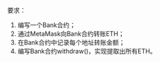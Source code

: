 要求：
1. 编写一个Bank合约；
2. 通过MetaMask向Bank合约转账ETH；
3. 在Bank合约中记录每个地址转账金额；
4. 编写Bank合约withdraw()，实现提取出所有ETH。
